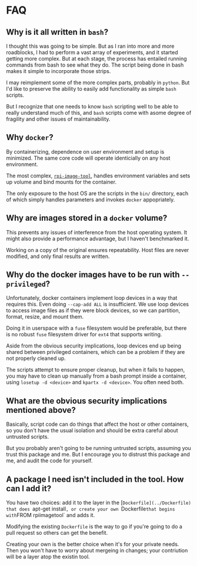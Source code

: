 # FAQ

## Why is it all written in `bash`?

I thought this was going to be simple. But as I ran into more and more roadblocks, I had to
perform a vast array of experiments, and it started getting more complex. But at each stage,
the process has entailed running commands from bash to see what they do. The script being
done in bash makes it simple to incorporate those strips.

I may reimplement some of the more complex parts, probably in `python`. But I'd like to
preserve the ability to easily add functionality as simple `bash` scripts.

But I recognize that one needs to know `bash` scripting well to be able to really understand
much of this, and `bash` scripts come with asome degree of fragility and other issues of
maintainability.

## Why `docker`?

By containerizing, dependence on user environment and setup is minimized. The same core code will operate identicially on any host environment.

The most complex, [`rpi-image-tool`](bin/rpi-image-tool), handles environment variables and sets up volume and bind mounts for the container.

The only exposure to the host OS are the scripts in the `bin/` directory, each of which simply handles parameters and invokes `docker` appopriately.

## Why are images stored in a `docker` volume?

This prevents any issues of interference from the host operating system. It might also
provide a performance advantage, but I haven't benchmarked it.

Working on a copy of the original ensures repeatability. Host files are never modified, and
only final results are written.

## Why do the docker images have to be run with `--privileged`?

Unfortunately, docker containers implement loop devices in a way that requires this. Even doing `--cap-add ALL` is insufficient. We use loop devices to access image files as if they
were block devices, so we can partition, format, resize, and mount them.

Doing it in userspace with a `fuse` filesystem would be preferable, but there is no robust `fuse` filesystem driver for `ext4` that supports writing.

Aside from the obvious security implications, loop devices end up being shared between privileged containers, which can be a problem if they are not properly cleaned up.

The scripts attempt to ensure proper cleanup, but when it fails to happen, you may have to
clean up manually from a bash prompt inside a container, using `losetup -d <device>` and `kpartx -d <device>`. You often need both.

## What are the obvious security implications mentioned above?

Basically, script code can do things that affect the host or other containers, so you don't have the usual isolation and should be extra careful about untrusted scripts.

But you probably aren't going to be running untrusted scripts, assuming you trust this
package and me. But I encourage you to distrust this package and me, and audit the code
for yourself.

## A package I need isn't included in the tool. How can I add it?

You have two choices: add it to the layer in the [`Dockerfile](../Dockerfile) that does
`apt-get install`, or create your own `Dockerfile` that begins with `FROM rpiimagetool`
and adds it.

Modifying the existing `Dockerfile` is the way to go if you're going to do a pull request
so others can get the benefit.

Creating your own is the better choice when it's for your private needs. Then you won't
have to worry about mergeing in changes; your contriution will be a layer atop the existin
tool.
